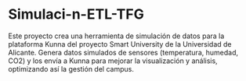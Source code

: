# Simulaci-n-ETL-TFG
Este proyecto crea una herramienta de simulación de datos para la plataforma Kunna del proyecto Smart University de la Universidad de Alicante. Genera datos simulados de sensores (temperatura, humedad, CO2) y los envía a Kunna para mejorar la visualización y análisis, optimizando así la gestión del campus.
